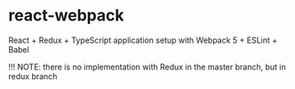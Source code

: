 # react-webpack
React + Redux + TypeScript application setup with Webpack 5 + ESLint + Babel

!!!        NOTE:
        there is no implementation with Redux in the master branch, but in redux branch 
